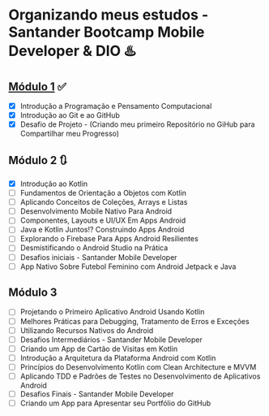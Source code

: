 # Organizando meus estudos - Santander Bootcamp Mobile Developer & DIO :hotsprings:

## [Módulo 1](https://github.com/thauamoreira/Estudos/tree/main/Modulo%201) :white_check_mark: 

- [x] Introdução a Programação e Pensamento Computacional
- [x] Introdução ao Git e ao GitHub
- [x] Desafio de Projeto - (Criando meu primeiro Repositório no GiHub para Compartilhar meu Progresso)

## Módulo 2 :arrows_clockwise:

- [x] Introdução ao Kotlin
- [ ] Fundamentos de Orientação a Objetos com Kotlin
- [ ] Aplicando Conceitos de Coleções, Arrays e Listas
- [ ] Desenvolvimento Mobile Nativo Para Android
- [ ] Componentes, Layouts e UI/UX Em Apps Android
- [ ] Java e Kotlin Juntos!? Construindo Apps Android
- [ ] Explorando o Firebase Para Apps Android Resilientes
- [ ] Desmistificando o Android Studio na Prática
- [ ] Desafios iniciais - Santander Mobile Developer
- [ ] App Nativo Sobre Futebol Feminino com Android Jetpack e Java

## Módulo 3

- [ ] Projetando o Primeiro Aplicativo Android Usando Kotlin
- [ ] Melhores Práticas para Debugging, Tratamento de Erros e Exceções
- [ ] Utilizando Recursos Nativos do Android
- [ ] Desafios Intermediários - Santander Mobile Developer
- [ ] Criando um App de Cartão de Visitas em Kotlin
- [ ] Introdução a Arquitetura da Plataforma Android com Kotlin
- [ ] Princípios do Desenvolvimento Kotlin com Clean Architecture e MVVM
- [ ] Aplicando TDD e Padrões de Testes no Desenvolvimento de Aplicativos Android
- [ ] Desafios Finais - Santander Mobile Developer
- [ ] Criando um App para Apresentar seu Portfólio do GitHub
